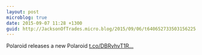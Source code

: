 ```yaml
---
layout: post
microblog: true
date: 2015-09-07 11:28 +1300
guid: http://JacksonOfTrades.micro.blog/2015/09/06/t640652733503156225.html
---
```

Polaroid releases a new Polaroid [t.co/DBRvhvT1R...](http://t.co/DBRvhvT1Ru)
